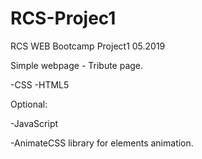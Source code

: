 # RCS-Projec1
RCS WEB Bootcamp Project1 05.2019

Simple webpage - Tribute page.

-CSS
-HTML5

Optional:

-JavaScript

-AnimateCSS library for elements animation.
